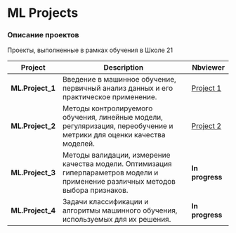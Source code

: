 # ML Projects

### Описание проектов

Проекты, выполненные в рамках обучения в Школе 21

| Project          | Description                                                                                                                      |Nbviewer                                                                                                | 
|------------------|----------------------------------------------------------------------------------------------------------------------------------|--------------------------------------------------------------------------------------------------------|
| **ML.Project_1** | Введение в машинное обучение, первичный анализ данных и его практическое применение.                                             |[Project 1](https://nbviewer.org/github/xeocean/ML_Projects/blob/master/ML.Project_1/src/notebook.ipynb)|
| **ML.Project_2** | Методы контролируемого обучения, линейные модели, регуляризация, переобучение и метрики для оценки качества моделей.             |[Project 2](https://nbviewer.org/github/xeocean/ML_Projects/blob/master/ML.Project_2/src/notebook.ipynb)|
| **ML.Project_3** | Методы валидации, измерение качества модели. Оптимизация гиперпараметров модели и применение различных методов выбора признаков. |**In progress**                                                                                         | 
| **ML.Project_4** | Задачи классификации и алгоритмы машинного обучения, используемых для их решения.                                                |**In progress**                                                                                         |


